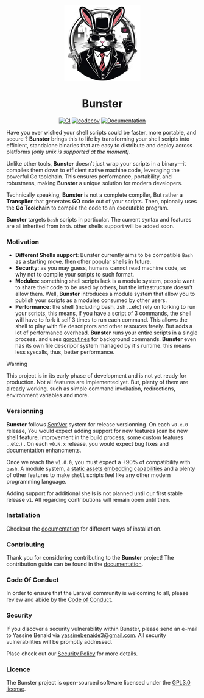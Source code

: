 <div align="center">
    <img width="200" src="./docs/public/logo.png"/>

# Bunster
    
</div>

<div align="center">

[![CI](https://github.com/yassinebenaid/bunster/actions/workflows/ci.yml/badge.svg)](https://github.com/yassinebenaid/bunster/actions/workflows/ci.yml)
[![codecov](https://codecov.io/gh/yassinebenaid/bunster/graph/badge.svg?token=56Vp2OyU5t)](https://codecov.io/gh/yassinebenaid/bunster)
[![Documentation](https://img.shields.io/badge/Documentation-e57884?logo=BookStack&logoColor=9c2e5c)](https://bunster.netlify.app)

</div>

Have you ever wished your shell scripts could be faster, more portable, and secure ? **Bunster** brings this to life by transforming your shell scripts into efficient, standalone binaries that are easy to distribute and deploy across platforms _(only unix is supported at the moment)_.

Unlike other tools, **Bunster** doesn’t just wrap your scripts in a binary—it compiles them down to efficient native machine code, leveraging the powerful Go toolchain. This ensures performance, portability, and robustness, making **Bunster** a unique solution for modern developers.

Technically speaking, **Bunster** is not a complete compiler, But rather a **Transplier** that generates **GO** code out of your scripts. Then, opionally uses the **Go Toolchain** to compile the code to an executable program.

**Bunster** targets `bash` scripts in particular. The current syntax and features are all inherited from `bash`. other shells support will be added soon.  

### Motivation
- **Different Shells support**: Bunster currently aims to be compatible `Bash` as a starting move. then other popular shells in future.
- **Security**: as you may guess, humans cannot read machine code, so why not to compile your scripts to such format.
- **Modules**: something shell scripts lack is a module system, people want to share their code to be used by others, but the infrastructure doesn't allow them. Well, **Bunster** introduces a module system that allow you to publish your scripts as a modules consumed by other users.
- **Performance**: the shell (including bash, zsh ...etc) rely on forking to run your scripts, this means, if you have a script of 3 commands, the shell will have to fork it self 3 times to run each command. This allows the shell to play with file descriptors and other resouces freely. But adds a lot of performance overhead. **Bunster** runs your entire scripts in a single process. and uses [goroutines](https://go.dev/tour/concurrency/1) for background commands. **Bunster** even has its own file descripor system managed by it's runtime. this means less syscalls, thus, better performance. 

> [!WARNING]  
> This project is in its early phase of development and is not yet ready for production. Not all features are implemented yet. But, plenty of them are already working. such as simple command invokation, redirections, environment variables and more.

### Versionning
**Bunster** follows [SemVer](https://semver.org/) system for release versionning. On each `v0.x.0` release, You would expect adding support for new features (can be new shell feature, improvement in the build process, some custom features ...etc.) . On each `v0.N.x` release, you would expect bug fixes and documentation enhancments. 

Once we reach the `v1.0.0`, you must expect a +90% of compatibility with `bash`. A module system, a [static assets embedding capabilities](https://pkg.go.dev/embed) and a plenty of other features to make `shell` scripts feel like any other modern programming language.  

Adding support for additional shells is not planned until our first stable release `v1`. All regarding contributions will remain open until then.

### Installation
Checkout the [documentation](https://bunster.netlify.app) for different ways of installation. 

### Contributing 
Thank you for considering contributing to the **Bunster** project! The contribution guide can be found in the [documentation](https://bunster.netlify.app).

### Code Of Conduct
In order to ensure that the Laravel community is welcoming to all, please review and abide by the [Code of Conduct](https://github.com/yassinebenaid/bunster/tree/master/CODE_OF_CONDUCT.md).

### Security
If you discover a security vulnerability within Bunster, please send an e-mail to Yassine Benaid via yassinebenaide3@gmail.com. All security vulnerabilities will be promptly addressed.

Plase check out our [Security Policy](https://github.com/yassinebenaid/bunster/tree/master/SECURITY.md) for more details.

### Licence
The Bunster project is open-sourced software licensed under the [GPL3.0 license](https://www.gnu.org/licenses/gpl-3.0.en.html).

